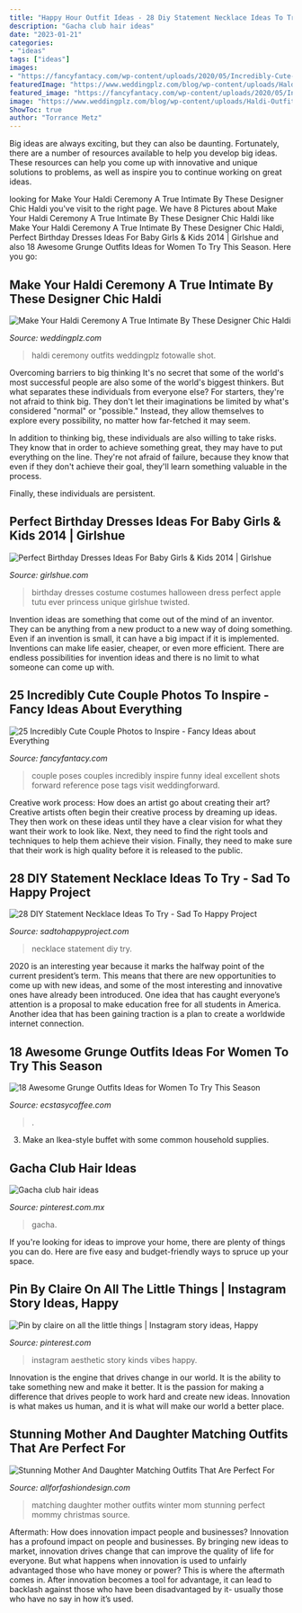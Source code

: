 ```yaml
---
title: "Happy Hour Outfit Ideas - 28 Diy Statement Necklace Ideas To Try"
description: "Gacha club hair ideas"
date: "2023-01-21"
categories:
- "ideas"
tags: ["ideas"]
images:
- "https://fancyfantacy.com/wp-content/uploads/2020/05/Incredibly-Cute-Couple-Photos-to-Inspire-21.jpg"
featuredImage: "https://www.weddingplz.com/blog/wp-content/uploads/Haldi-Outfit-Weddingplz-8.jpg"
featured_image: "https://fancyfantacy.com/wp-content/uploads/2020/05/Incredibly-Cute-Couple-Photos-to-Inspire-21.jpg"
image: "https://www.weddingplz.com/blog/wp-content/uploads/Haldi-Outfit-Weddingplz-8.jpg"
ShowToc: true
author: "Torrance Metz"
---
```



Big ideas are always exciting, but they can also be daunting. Fortunately, there are a number of resources available to help you develop big ideas. These resources can help you come up with innovative and unique solutions to problems, as well as inspire you to continue working on great ideas.

	

		
looking for Make Your Haldi Ceremony A True Intimate By These Designer Chic Haldi you've visit to the right page. We have 8 Pictures about Make Your Haldi Ceremony A True Intimate By These Designer Chic Haldi like Make Your Haldi Ceremony A True Intimate By These Designer Chic Haldi, Perfect Birthday Dresses Ideas For Baby Girls &amp; Kids 2014 | Girlshue and also 18 Awesome Grunge Outfits Ideas for Women To Try This Season. Here you go:
		
    
## Make Your Haldi Ceremony A True Intimate By These Designer Chic Haldi

<img loading=lazy src="https://www.weddingplz.com/blog/wp-content/uploads/Haldi-Outfit-Weddingplz-8.jpg" onerror="this.onerror=null;this.src='https://tse3.mm.bing.net/th?id=OIP.rosO8FVVW2e4PwmYxYn5LwHaLG&amp;pid=15.1';" alt="Make Your Haldi Ceremony A True Intimate By These Designer Chic Haldi">

_Source: weddingplz.com_

>haldi ceremony outfits weddingplz fotowalle shot. 

	

Overcoming barriers to big thinking
It's no secret that some of the world's most successful people are also some of the world's biggest thinkers. But what separates these individuals from everyone else?
For starters, they're not afraid to think big. They don't let their imaginations be limited by what's considered "normal" or "possible." Instead, they allow themselves to explore every possibility, no matter how far-fetched it may seem.

In addition to thinking big, these individuals are also willing to take risks. They know that in order to achieve something great, they may have to put everything on the line. They're not afraid of failure, because they know that even if they don't achieve their goal, they'll learn something valuable in the process.

 Finally, these individuals are persistent.

    
## Perfect Birthday Dresses Ideas For Baby Girls &amp; Kids 2014 | Girlshue

<img loading=lazy src="https://www.girlshue.com/wp-content/uploads/2014/03/Perfect-Birthday-Dresses-Ideas-For-Baby-Girls-Kids-2014-6.jpg" onerror="this.onerror=null;this.src='https://tse1.mm.bing.net/th?id=OIP.VLMjcgaZDKAtmHlGMsxqrAHaKX&amp;pid=15.1';" alt="Perfect Birthday Dresses Ideas For Baby Girls &amp; Kids 2014 | Girlshue">

_Source: girlshue.com_

>birthday dresses costume costumes halloween dress perfect apple tutu ever princess unique girlshue twisted. 

	

Invention ideas are something that come out of the mind of an inventor. They can be anything from a new product to a new way of doing something. Even if an invention is small, it can have a big impact if it is implemented. Inventions can make life easier, cheaper, or even more efficient. There are endless possibilities for invention ideas and there is no limit to what someone can come up with.

    
## 25 Incredibly Cute Couple Photos To Inspire - Fancy Ideas About Everything

<img loading=lazy src="https://fancyfantacy.com/wp-content/uploads/2020/05/Incredibly-Cute-Couple-Photos-to-Inspire-21.jpg" onerror="this.onerror=null;this.src='https://tse1.mm.bing.net/th?id=OIP.DzYAcqCB9OofCmllvmxS1wHaLG&amp;pid=15.1';" alt="25 Incredibly Cute Couple Photos to Inspire - Fancy Ideas about Everything">

_Source: fancyfantacy.com_

>couple poses couples incredibly inspire funny ideal excellent shots forward reference pose tags visit weddingforward. 

	

Creative work process: How does an artist go about creating their art?
Creative artists often begin their creative process by dreaming up ideas. They then work on these ideas until they have a clear vision for what they want their work to look like. Next, they need to find the right tools and techniques to help them achieve their vision. Finally, they need to make sure that their work is high quality before it is released to the public.

    
## 28 DIY Statement Necklace Ideas To Try - Sad To Happy Project

<img loading=lazy src="https://sadtohappyproject.com/wp-content/uploads/2014/11/how-to-make-statement-necklace-tutorial2.jpg" onerror="this.onerror=null;this.src='https://tse4.mm.bing.net/th?id=OIP.2jBw1C9izZBzZRkkRwSFRAHaOy&amp;pid=15.1';" alt="28 DIY Statement Necklace Ideas To Try - Sad To Happy Project">

_Source: sadtohappyproject.com_

>necklace statement diy try. 

	

2020 is an interesting year because it marks the halfway point of the current president’s term. This means that there are new opportunities to come up with new ideas, and some of the most interesting and innovative ones have already been introduced. One idea that has caught everyone’s attention is a proposal to make education free for all students in America. Another idea that has been gaining traction is a plan to create a worldwide internet connection.

    
## 18 Awesome Grunge Outfits Ideas For Women To Try This Season

<img loading=lazy src="https://i0.wp.com/www.ecstasycoffee.com/wp-content/uploads/2016/09/I-don’t-trust-me-either.jpg?resize=370%2C750" onerror="this.onerror=null;this.src='https://tse3.mm.bing.net/th?id=OIP.RSICCnLFroqo9FcPJ_WQzwAAAA&amp;pid=15.1';" alt="18 Awesome Grunge Outfits Ideas for Women To Try This Season">

_Source: ecstasycoffee.com_

>. 

	

3. Make an Ikea-style buffet with some common household supplies.

    
## Gacha Club Hair Ideas

<img loading=lazy src="https://i.pinimg.com/736x/32/05/78/3205784a4f4d2df69ad0d0dd53794edd.jpg" onerror="this.onerror=null;this.src='https://tse4.mm.bing.net/th?id=OIP.oVrkd9bV7Zki69iN4A92JwHaDe&amp;pid=15.1';" alt="Gacha club hair ideas">

_Source: pinterest.com.mx_

>gacha. 

	

If you're looking for ideas to improve your home, there are plenty of things you can do. Here are five easy and budget-friendly ways to spruce up your space.

    
## Pin By Claire On All The Little Things | Instagram Story Ideas, Happy

<img loading=lazy src="https://i.pinimg.com/736x/38/c0/b9/38c0b937fedfff78c99720ac046f5540.jpg" onerror="this.onerror=null;this.src='https://tse1.mm.bing.net/th?id=OIP.TmFcW2h-Kh0ItG2TU-2VxAHaNL&amp;pid=15.1';" alt="Pin by claire on all the little things | Instagram story ideas, Happy">

_Source: pinterest.com_

>instagram aesthetic story kinds vibes happy. 

	

Innovation is the engine that drives change in our world. It is the ability to take something new and make it better. It is the passion for making a difference that drives people to work hard and create new ideas. Innovation is what makes us human, and it is what will make our world a better place.

    
## Stunning Mother And Daughter Matching Outfits That Are Perfect For

<img loading=lazy src="https://allforfashiondesign.com/wp-content/uploads/2017/12/mommy-and-me-christmas-dresses-mom-matching-dressesmom-600x901.jpg" onerror="this.onerror=null;this.src='https://tse2.mm.bing.net/th?id=OIP.fUMXkMVJ692eOcBFmfesTQHaLH&amp;pid=15.1';" alt="Stunning Mother And Daughter Matching Outfits That Are Perfect For">

_Source: allforfashiondesign.com_

>matching daughter mother outfits winter mom stunning perfect mommy christmas source. 

	

Aftermath: How does innovation impact people and businesses?
Innovation has a profound impact on people and businesses. By bringing new ideas to market, innovation drives change that can improve the quality of life for everyone. But what happens when innovation is used to unfairly advantaged those who have money or power? This is where the aftermath comes in. After innovation becomes a tool for advantage, it can lead to backlash against those who have been disadvantaged by it- usually those who have no say in how it’s used.

